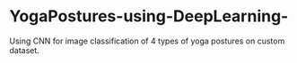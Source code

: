 # YogaPostures-using-DeepLearning-
Using CNN for image classification of 4 types of yoga postures on custom dataset. 
 
 


